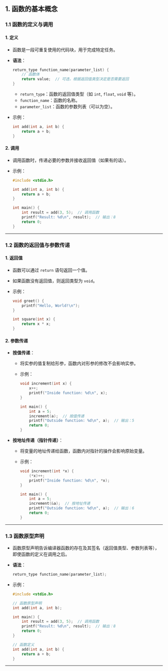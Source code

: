 ## **1. 函数的基本概念**

### **1.1 函数的定义与调用**

#### **1. 定义**

- 函数是一段可重复使用的代码块，用于完成特定任务。
- **语法**：

  ```c
  return_type function_name(parameter_list) {
      // 函数体
      return value;  // 可选，根据返回值类型决定是否需要返回
  }
  ```

  - `return_type`：函数的返回值类型（如 `int`, `float`, `void` 等）。
  - `function_name`：函数的名称。
  - `parameter_list`：函数的参数列表（可以为空）。

- 示例：

  ```c
  int add(int a, int b) {
      return a + b;
  }
  ```

#### **2. 调用**

- 调用函数时，传递必要的参数并接收返回值（如果有的话）。
- 示例：

  ```c
  #include <stdio.h>

  int add(int a, int b) {
      return a + b;
  }

  int main() {
      int result = add(3, 5);  // 调用函数
      printf("Result: %d\n", result);  // 输出：8
      return 0;
  }
  ```

---

### **1.2 函数的返回值与参数传递**

#### **1. 返回值**

- 函数可以通过 `return` 语句返回一个值。
- 如果函数没有返回值，则返回类型为 `void`。
- 示例：

  ```c
  void greet() {
      printf("Hello, World!\n");
  }

  int square(int x) {
      return x * x;
  }
  ```

#### **2. 参数传递**

- **按值传递**：
  - 将实参的值复制给形参，函数内对形参的修改不会影响实参。
  - 示例：

    ```c
    void increment(int x) {
        x++;
        printf("Inside function: %d\n", x);
    }

    int main() {
        int a = 5;
        increment(a);  // 按值传递
        printf("Outside function: %d\n", a);  // 输出：5
        return 0;
    }
    ```

- **按地址传递（指针传递）**：
  - 将变量的地址传递给函数，函数内对指针的操作会影响原始变量。
  - 示例：

    ```c
    void increment(int *x) {
        (*x)++;
        printf("Inside function: %d\n", *x);
    }

    int main() {
        int a = 5;
        increment(&a);  // 按地址传递
        printf("Outside function: %d\n", a);  // 输出：6
        return 0;
    }
    ```

---

### **1.3 函数原型声明**

- 函数原型声明告诉编译器函数的存在及其签名（返回值类型、参数列表等），即使函数的定义在调用之后。
- **语法**：

  ```c
  return_type function_name(parameter_list);
  ```

- 示例：

  ```c
  #include <stdio.h>

  // 函数原型声明
  int add(int a, int b);

  int main() {
      int result = add(3, 5);  // 调用函数
      printf("Result: %d\n", result);  // 输出：8
      return 0;
  }

  // 函数定义
  int add(int a, int b) {
      return a + b;
  }
  ```

---